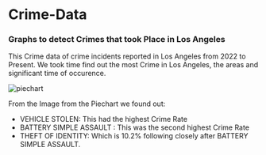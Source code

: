 # Crime-Data

### Graphs to detect Crimes that took Place in Los Angeles

This Crime data of crime incidents reported in Los Angeles from 2022 to Present. We took time find out the most Crime in Los Angeles, the areas and significant time of occurence.





![piechart](https://github.com/Betsy194/Crime-Data/assets/70201662/531603dd-d54b-4051-9126-527d6081d1da)





From the Image from the Piechart we found out:
* VEHICLE STOLEN: This had the highest Crime Rate
* BATTERY SIMPLE ASSAULT : This was the second highest Crime Rate
* THEFT OF IDENTITY: Which is 10.2% following closely after BATTERY SIMPLE ASSAULT.
